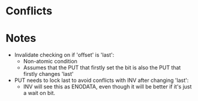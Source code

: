 # Conflicts

# Notes

* Invalidate checking on if 'offset' is 'last':
  * Non-atomic condition
  * Assumes that the PUT that firstly set the bit is also the PUT that firstly changes 'last'
* PUT needs to lock last to avoid conflicts with INV after changing 'last':
  * INV will see this as ENODATA, even though it will be better if it's just a wait on bit.

